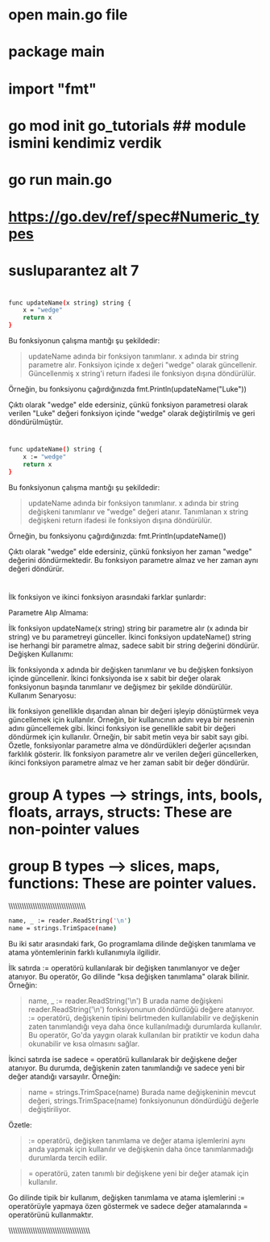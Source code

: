 # open main.go file

# package main

# import "fmt"

# go mod init go_tutorials  ## module ismini kendimiz verdik

# go run main.go

# https://go.dev/ref/spec#Numeric_types


# susluparantez alt 7


# 
````bash
func updateName(x string) string {
    x = "wedge"
    return x
}
````
Bu fonksiyonun çalışma mantığı şu şekildedir:

> updateName adında bir fonksiyon tanımlanır.
> x adında bir string parametre alır.
> Fonksiyon içinde x değeri "wedge" olarak güncellenir.
> Güncellenmiş x string'i return ifadesi ile fonksiyon dışına döndürülür.

Örneğin, bu fonksiyonu çağırdığınızda
fmt.Println(updateName("Luke"))

Çıktı olarak "wedge" elde edersiniz, çünkü fonksiyon parametresi olarak verilen "Luke" değeri fonksiyon içinde "wedge" olarak değiştirilmiş ve geri döndürülmüştür.

# 
````bash
func updateName() string {
    x := "wedge"
    return x
}
````
Bu fonksiyonun çalışma mantığı şu şekildedir:

> updateName adında bir fonksiyon tanımlanır.
> x adında bir string değişkeni tanımlanır ve "wedge" değeri atanır.
> Tanımlanan x string değişkeni return ifadesi ile fonksiyon dışına döndürülür.

Örneğin, bu fonksiyonu çağırdığınızda:
fmt.Println(updateName())

Çıktı olarak "wedge" elde edersiniz, çünkü fonksiyon her zaman "wedge" değerini döndürmektedir. Bu fonksiyon parametre almaz ve her zaman aynı değeri döndürür.

# 
İlk fonksiyon ve ikinci fonksiyon arasındaki farklar şunlardır:

Parametre Alıp Almama:

İlk fonksiyon updateName(x string) string bir parametre alır (x adında bir string) ve bu parametreyi günceller.
İkinci fonksiyon updateName() string ise herhangi bir parametre almaz, sadece sabit bir string değerini döndürür.
Değişken Kullanımı:

İlk fonksiyonda x adında bir değişken tanımlanır ve bu değişken fonksiyon içinde güncellenir.
İkinci fonksiyonda ise x sabit bir değer olarak fonksiyonun başında tanımlanır ve değişmez bir şekilde döndürülür.
Kullanım Senaryosu:

İlk fonksiyon genellikle dışarıdan alınan bir değeri işleyip dönüştürmek veya güncellemek için kullanılır. Örneğin, bir kullanıcının adını veya bir nesnenin adını güncellemek gibi.
İkinci fonksiyon ise genellikle sabit bir değeri döndürmek için kullanılır. Örneğin, bir sabit metin veya bir sabit sayı gibi.
Özetle, fonksiyonlar parametre alma ve döndürdükleri değerler açısından farklılık gösterir. İlk fonksiyon parametre alır ve verilen değeri güncellerken, ikinci fonksiyon parametre almaz ve her zaman sabit bir değer döndürür.



# group A types --> strings, ints, bools, floats, arrays, structs: These are non-pointer values
# group B types --> slices, maps, functions: These are pointer values. 



\\\\\\\\\\\\\\\\\\\\\\\\\\\\\\\\\\\\\\\\\\\\\\\\\\\\\\\\\\\\\\\\\\\\\\

````bash
name, _ := reader.ReadString('\n')
name = strings.TrimSpace(name)
````


Bu iki satır arasındaki fark, Go programlama dilinde değişken tanımlama ve atama yöntemlerinin farklı kullanımıyla ilgilidir.

İlk satırda := operatörü kullanılarak bir değişken tanımlanıyor ve değer atanıyor. Bu operatör, Go dilinde "kısa değişken tanımlama" olarak bilinir. Örneğin:


> name, _ := reader.ReadString('\n')
B
urada name değişkeni reader.ReadString('\n') fonksiyonunun döndürdüğü değere atanıyor. := operatörü, değişkenin tipini belirtmeden kullanılabilir ve değişkenin zaten tanımlandığı veya daha önce kullanılmadığı durumlarda kullanılır. Bu operatör, Go'da yaygın olarak kullanılan bir pratiktir ve kodun daha okunabilir ve kısa olmasını sağlar.

İkinci satırda ise sadece = operatörü kullanılarak bir değişkene değer atanıyor. Bu durumda, değişkenin zaten tanımlandığı ve sadece yeni bir değer atandığı varsayılır. Örneğin:


> name = strings.TrimSpace(name)
Burada name değişkeninin mevcut değeri, strings.TrimSpace(name) fonksiyonunun döndürdüğü değerle değiştiriliyor.

Özetle:

> := operatörü, değişken tanımlama ve değer atama işlemlerini aynı anda yapmak için kullanılır ve değişkenin daha önce tanımlanmadığı durumlarda tercih edilir.

> = operatörü, zaten tanımlı bir değişkene yeni bir değer atamak için kullanılır.

Go dilinde tipik bir kullanım, değişken tanımlama ve atama işlemlerini := operatörüyle yapmaya özen göstermek ve sadece değer atamalarında = operatörünü kullanmaktır.

\\\\\\\\\\\\\\\\\\\\\\\\\\\\\\\\\\\\\\\\\\\\\\\\\\\\\\\\\\\\\\\\\\\\\\\\\\


